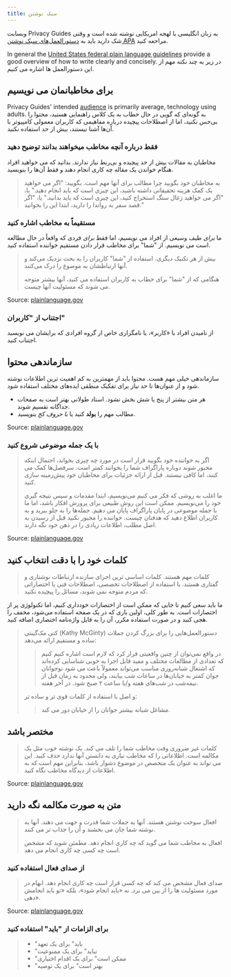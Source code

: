 ```yaml
---
title: سبک نوشتن
---
```


وبسایت Privacy Guides به زبان انگلیسی با لهجه امریکایی نوشته شده است و وقتی شک دارید باید به [دستورالعمل‌های سبک نوشتن APA](https://apastyle.apa.org/style-grammar-guidelines/grammar) مراجعه کنید.

In general the [United States federal plain language guidelines](https://plainlanguage.gov/guidelines) provide a good overview of how to write clearly and concisely. در زیر به چند نکته مهم از این دستورالعمل ها اشاره می کنیم.

## برای مخاطبانمان می نویسیم

Privacy Guides' intended [audience](https://plainlanguage.gov/guidelines/audience) is primarily average, technology using adults. به گونه‌ای که گویی در حال خطاب به یک کلاس راهنمایی هستید، محتوا را بی‌حس نکنید، اما از اصطلاحات پیچیده درباره مفاهیمی که کاربران معمولی کامپیوتر با آن‌ها آشنا نیستند، بیش از حد استفاده نکنید.

### فقط درباره آنچه مخاطب میخواهند بدانند توضیح دهید

مخاطبان به مقالات بیش از حد پیچیده و بی‌ربط نیاز ندارند. بدانید که می خواهید افراد هنگام خواندن یک مقاله چه کاری انجام دهند و فقط آن‌ها را بنویسید.

> به مخاطبان خود بگویید چرا مطالب برای آنها مهم است. بگویید: "اگر می خواهید یک کمک هزینه تحقیقاتی داشته باشید، این چیزی است که باید انجام دهید." یا، "اگر می خواهید زغال سنگ استخراج کنید، این چیزی است که باید بدانید." یا، "اگر قصد سفر به رواندا را دارید، ابتدا این را بخوانید."

### مستقیماً به مخاطب اشاره کنید

ما *برای* طیف وسیعی از افراد می نویسیم، اما فقط *برای* فردی که واقعاً در حال مطالعه است می نویسیم. از "شما" برای مخاطب قرار دادن مستقیم خواننده استفاده کنید.

> بیش از هر تکنیک دیگری، استفاده از "شما" کاربران را به بحث نزدیک می‌کند و آنها ارتباطشان به موضوع را درک می‌کنند.
> 
> هنگامی که از "شما" برای خطاب به کاربران استفاده می کنید، آنها بیشتر متوجه می شوند که مسئولیت آنها چیست.

Source: [plainlanguage.gov](https://plainlanguage.gov/guidelines/audience/address-the-user)

### اجتناب از "کاربران"

از نامیدن افراد با «کاربر»، یا نامگزاری خاص از گروه افرادی که برایشان می نویسید اجتناب کنید.

## سازماندهی محتوا

سازماندهی خیلی مهم هست. محتوا باید از مهمترین به کم اهمیت ترین اطلاعات نوشته شود و از عنوان‌ها تا حد نیاز برای تفکیک منطقی ایده‌های مختلف استفاده شود.

- هر متن بیشتر از پنج یا شش بخش نشود. اسناد طولانی بهتر است به صفحات جداگانه تقسیم شوند.
- مطالب مهم را **بولد** کنید یا *با حروف کج بنویسید*.

Source: [plainlanguage.gov](https://plainlanguage.gov/guidelines/design)

### با یک جمله موضوعی شروع کنید

> اگر به خواننده خود بگویید قرار است در مورد چه چیزی بخواند، احتمال اینکه مجبور شوند دوباره پاراگراف شما را بخوانند کمتر است. سرفصل‌ها کمک می کنند، اما کافی نیستند. قبل از ارائه جزئیات برای مخاطبان خود پیش‌زمینه سازی کنید.
> 
> ما اغلب به روشی که فکر می کنیم می‌نویسیم، ابتدا مقدمات و سپس نتیجه گیری خود را می‌نویسیم. ممکن است این روش طبیعی برای پرورش افکار باشد، اما ما با جمله موضوعی در پایان پاراگراف پایان می دهیم. جمله‌ها را به جلو ببرید و به کاربران اطلاع دهید که هدفتان چیست. خواننده را مجبور نکنید قبل از رسیدن به اصل مطلب، اطلاعات زیادی را در ذهن خود نگه دارند.

Source: [plainlanguage.gov](https://plainlanguage.gov/guidelines/organize/have-a-topic-sentence)

## کلمات خود را با دقت انتخاب کنید

> کلمات مهم هستند. کلمات اساسی ترین اجزای سازنده ارتباطات نوشتاری و گفتاری هستند. با استفاده از اصطلاحات تخصصی، اصطلاحات فنی یا اختصاراتی که مردم متوجه نمی شوند، مسائل را پیچیده نکنید.

ما باید سعی کنیم تا جایی که ممکن است از اختصارات خودداری کنیم، اما تکنولوژی پر از اختصارات است. به طور کلی، اولین باری که در یک صفحه استفاده می‌شود، مخفف را هجی کنید و در صورت استفاده مکرر، آن را به فایل واژه‌نامه اختصاری اضافه کنید.

> کتی مک‌گینتی (Kathy McGinty) دستورالعمل‌هایی را برای بزرگ کردن جملات ساده و مستقیم ارائه می‌دهد:
> 
> > در واقع نمی‌توان از چنین واقعیتی فرار کرد که لازم است اشاره کنیم کنیم که تعدادی از مطالعات مختلف و مفید قابل اجرا به خوبی شناسایی کرده‌اند که اشتغال شبانه‌روزی مناسب می‌تواند معمولاً باعث می شود نوجوانان جوان کمتر به خیابان‌ها در ساعات شب بیایند، ولی محدود به زمان قبل از نیمه‌شب در شب‌های هفته و/یا ساعت ۲ صبح شود. در آخر هفته.
> 
> و اصل با استفاده از کلمات قوی تر و ساده تر:
> 
> > مشاغل شبانه بیشتر جوانان را از خیابان دور می کند.

## مختصر باشد

> کلمات غیر ضروری وقت مخاطب شما را تلف می کند. یک نوشته خوب مثل یک مکالمه است. اطلاعاتی را که مخاطب نیازی به دانستن آنها ندارد حذف کنید. این می تواند به عنوان یک متخصص در موضوع دشوار باشد، بنابراین مهم است که به اطلاعات از دیدگاه مخاطب نگاه کنید.

Source: [plainlanguage.gov](https://plainlanguage.gov/guidelines/concise)

## متن به صورت مکالمه نگه دارید

> افعال سوخت نوشتن هستند. آنها به جملات شما قدرت و جهت می دهند. آنها به نوشته شما جان می بخشند و آن را جذاب تر می کنند.
> 
> افعال به مخاطب شما می گوید که چه کاری انجام دهد. مطمئن شوید که مشخص است چه کسی چه کاری انجام می دهد.

### از صدای فعال استفاده کنید

> صدای فعال مشخص می کند که چه کسی قرار است چه کاری انجام دهد. ابهام در مورد مسئولیت ها را از بین می برد. نه «باید انجام شود»، بلکه «تو باید انجامش دهی».

Source: [plainlanguage.gov](https://plainlanguage.gov/guidelines/conversational/use-active-voice)

### برای الزامات از "باید" استفاده کنید

> - "باید" برای یک تعهد
> - "نباید" برای یک ممنوعیت
> - "ممکن است" برای یک اقدام اختیاری
> - "بهتر است" برای یک توصیه
